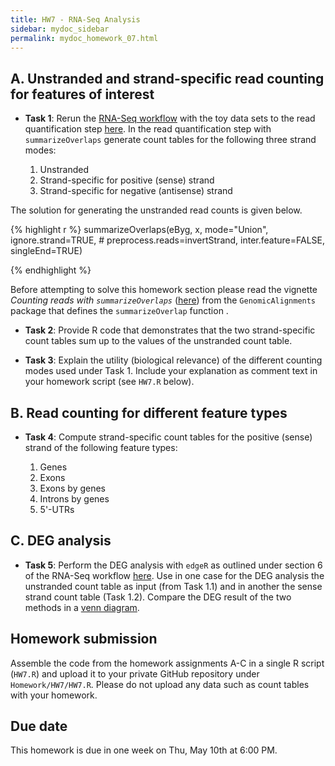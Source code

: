 ```yaml
---
title: HW7 - RNA-Seq Analysis
sidebar: mydoc_sidebar
permalink: mydoc_homework_07.html 
---
```


## A. Unstranded and strand-specific read counting for features of interest

- __Task 1__: Rerun the [RNA-Seq workflow](http://girke.bioinformatics.ucr.edu/GEN242/mydoc_systemPipeRNAseq_01.html) with the toy data sets to the read quantification step [here](http://girke.bioinformatics.ucr.edu/GEN242/mydoc_systemPipeRNAseq_05.html). In the read quantification step with `summarizeOverlaps` generate count tables for the following three strand modes:

   1. Unstranded 
   2. Strand-specific for positive (sense) strand
   3. Strand-specific for negative (antisense) strand
   
The solution for generating the unstranded read counts is given below.

{% highlight r %}
summarizeOverlaps(eByg, x, mode="Union", 
					ignore.strand=TRUE, 
                                        # preprocess.reads=invertStrand,
					inter.feature=FALSE, 
                                        singleEnd=TRUE)

{% endhighlight %}

Before attempting to solve this homework section please read the vignette _Counting reads with `summarizeOverlaps`_ ([here](http://bioconductor.org/packages/release/bioc/html/GenomicAlignments.html)) from the `GenomicAlignments` package that defines the `summarizeOverlap` function .

- __Task 2__: Provide R code that demonstrates that the two strand-specific count tables sum up to the values of the unstranded count table. 

- __Task 3__: Explain the utility (biological relevance) of the different counting modes used under Task 1. Include your explanation as comment text in your homework script (see `HW7.R` below). 

## B. Read counting for different feature types
- __Task 4__: Compute strand-specific count tables for the positive (sense) strand of the following feature types: 

   1. Genes
   2. Exons
   3. Exons by genes 
   4. Introns by genes
   5. 5'-UTRs

## C. DEG analysis

- __Task 5__: Perform the DEG analysis with `edgeR` as outlined under section 6 of the RNA-Seq workflow [here](http://girke.bioinformatics.ucr.edu/GEN242/mydoc_systemPipeRNAseq_06.html). Use in one case for the DEG analysis the unstranded count table as input (from Task 1.1) and in another the sense strand count table (Task 1.2). Compare the DEG result of the two methods in a [venn diagram](http://girke.bioinformatics.ucr.edu/GEN242/mydoc_systemPipeRNAseq_06.html#venn-diagrams-of-deg-sets).

## Homework submission

Assemble the code from the homework assignments A-C in a single R script (`HW7.R`) and upload it to your private GitHub repository under `Homework/HW7/HW7.R`. Please do not upload any data such as count tables with your homework.

## Due date

This homework is due in one week on Thu, May 10th at 6:00 PM.

